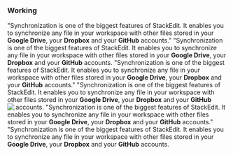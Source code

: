 ### Working
"Synchronization is one of the biggest features of StackEdit. It enables you to synchronize any file in your workspace with other files stored in your **Google Drive**, your **Dropbox** and your **GitHub** accounts."  "Synchronization is one of the biggest features of StackEdit. It enables you to synchronize any file in your workspace with other files stored in your **Google Drive**, your **Dropbox** and your **GitHub** accounts.  "Synchronization is one of the biggest features of StackEdit. It enables you to synchronize any file in your workspace with other files stored in your **Google Drive**, your **Dropbox** and your **GitHub** accounts."  "Synchronization is one of the biggest features of StackEdit. It enables you to synchronize any file in your workspace with other files stored in your **Google Drive**, your **Dropbox** and your **GitHub** accounts. <img align="left" src="https://www.w3schools.com/images/w3schools_green.jpg" > 
"Synchronization is one of the biggest features of StackEdit. It enables you to synchronize any file in your workspace with other files stored in your **Google Drive**, your **Dropbox** and your **GitHub** accounts."  "Synchronization is one of the biggest features of StackEdit. It enables you to synchronize any file in your workspace with other files stored in your **Google Drive**, your **Dropbox** and your **GitHub** accounts.

<!--stackedit_data:
eyJoaXN0b3J5IjpbLTcyMDk2MzU3MSw4MzkzMDMzNzddfQ==
-->